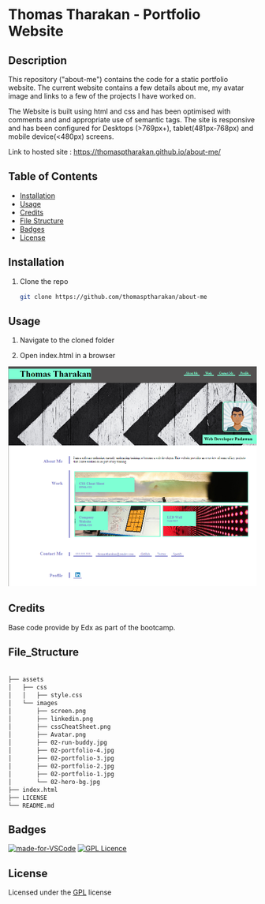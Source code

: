 # Thomas Tharakan - Portfolio Website

## Description

This repository ("about-me") contains the code for a static portfolio website. The current website contains a few details about me, my avatar image and links to a few of the projects I have worked on.

The Website is built using html and css and has been optimised with comments and and appropriate use of semantic tags. The site is responsive and has been configured for Desktops (>769px+), tablet(481px-768px) and mobile device(<480px) screens.

Link to hosted site : https://thomasptharakan.github.io/about-me/



## Table of Contents

- [Installation](#installation)
- [Usage](#usage)
- [Credits](#credits)
- [File Structure](#file_structure)
- [Badges](#badges)
- [License](#license)

## Installation

1. Clone the repo
   ```sh
   git clone https://github.com/thomasptharakan/about-me
   
   ```


## Usage

1. Navigate to the cloned folder

2. Open index.html in a browser

![ScreenShot](assets/images/screen.png)


## Credits

Base code provide by Edx as part of the bootcamp.


## File_Structure
```

├── assets
│   ├── css
│   │   ├── style.css
│   └── images
│       ├── screen.png
│       ├── linkedin.png
│       ├── cssCheatSheet.png
│       ├── Avatar.png
│       ├── 02-run-buddy.jpg
│       ├── 02-portfolio-4.jpg
│       ├── 02-portfolio-3.jpg
│       ├── 02-portfolio-2.jpg
│       ├── 02-portfolio-1.jpg
│       └── 02-hero-bg.jpg
├── index.html
├── LICENSE
└── README.md
```

## Badges

[![made-for-VSCode](https://img.shields.io/badge/Made%20for-VSCode-1f425f.svg)](https://code.visualstudio.com/)
[![GPL Licence](https://badges.frapsoft.com/os/gpl/gpl.svg?v=103)](https://opensource.org/licenses/GPL-3.0/)  


## License

Licensed under the [GPL](LICENSE.txt) license



